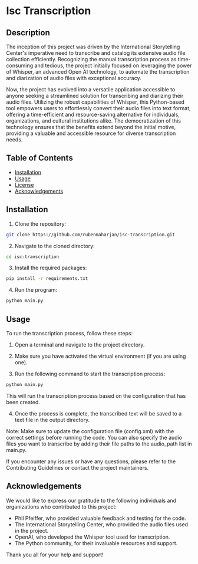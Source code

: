 # Isc Transcription

## Description
The inception of this project was driven by the International Storytelling Center's imperative need to transcribe and catalog its extensive audio file collection efficiently. Recognizing the manual transcription process as time-consuming and tedious, the project initially focused on leveraging the power of Whisper, an advanced Open AI technology, to automate the transcription and diarization of audio files with exceptional accuracy.

Now, the project has evolved into a versatile application accessible to anyone seeking a streamlined solution for transcribing and diarizing their audio files. Utilizing the robust capabilities of Whisper, this Python-based tool empowers users to effortlessly convert their audio files into text format, offering a time-efficient and resource-saving alternative for individuals, organizations, and cultural institutions alike. The democratization of this technology ensures that the benefits extend beyond the initial motive, providing a valuable and accessible resource for diverse transcription needs.

## Table of Contents

- [Installation](#installation)
- [Usage](#usage)
- [License](#license)
- [Acknowledgements](#acknowledgements)

## Installation

1. Clone the repository:
```bash 
git clone https://github.com/rubenmaharjan/isc-transcription.git
```
2. Navigate to the cloned directory:
```bash 
cd isc-transcription
```
3. Install the required packages:
```bash 
pip install -r requirements.txt
```
4. Run the program:
```bash 
python main.py
```
## Usage
To run the transcription process, follow these steps:

1. Open a terminal and navigate to the project directory.

2. Make sure you have activated the virtual environment (if you are using one).

3. Run the following command to start the transcription process:
```bash
python main.py
```
This will run the transcription process based on the configuration that has been created.

4. Once the process is complete, the transcribed text will be saved to a text file in the output directory.

Note: Make sure to update the configuration file (config.xml) with the correct settings before running the code. You can also specify the audio files you want to transcribe by adding their file paths to the audio_path list in main.py.

If you encounter any issues or have any questions, please refer to the Contributing Guidelines or contact the project maintainers.


## Acknowledgements
We would like to express our gratitude to the following individuals and organizations who contributed to this project:

- Phil Pfeiffer, who provided valuable feedback and testing for the code.
- The International Storytelling Center, who provided the audio files used in the project.
- OpenAI, who developed the Whisper tool used for transcription.
- The Python community, for their invaluable resources and support.

Thank you all for your help and support!
